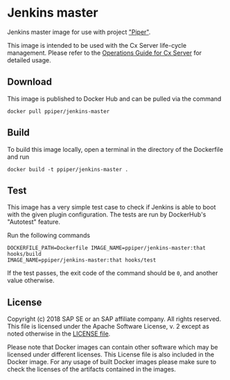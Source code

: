 # Jenkins master

Jenkins master image for use with project ["Piper"](https://github.com/SAP/jenkins-library).

This image is intended to be used with the Cx Server life-cycle management.
Please refer to the [Operations Guide for Cx Server](https://github.com/SAP/devops-docker-images/blob/master/docs/operations/cx-server-operations-guide.md) for detailed usage.

## Download

This image is published to Docker Hub and can be pulled via the command

```
docker pull ppiper/jenkins-master
```

## Build

To build this image locally, open a terminal in the directory of the Dockerfile and run

```
docker build -t ppiper/jenkins-master .
```

## Test

This image has a very simple test case to check if Jenkins is able to boot with the given plugin configuration.
The tests are run by DockerHub's "Autotest" feature.

Run the following commands

```shell
DOCKERFILE_PATH=Dockerfile IMAGE_NAME=ppiper/jenkins-master:that hooks/build
IMAGE_NAME=ppiper/jenkins-master:that hooks/test
```

If the test passes, the exit code of the command should be `0`, and another value otherwise.

## License

Copyright (c) 2018 SAP SE or an SAP affiliate company. All rights reserved.
This file is licensed under the Apache Software License, v. 2 except as noted
otherwise in the [LICENSE file](https://github.com/SAP/devops-docker-images/blob/master/LICENSE).

Please note that Docker images can contain other software which may be licensed under different licenses. This License file is also included in the Docker image. For any usage of built Docker images please make sure to check the licenses of the artifacts contained in the images.

